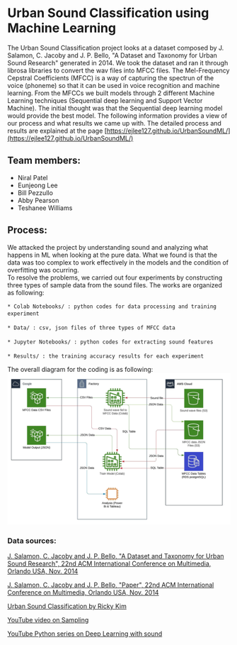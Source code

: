 # Urban Sound Classification using Machine Learning

The Urban Sound Classification project looks at a dataset composed by J. Salamon, C. Jacoby and J. P. Bello, "A Dataset and Taxonomy for Urban Sound Research" generated in 2014.  We took the dataset and ran it through librosa libraries to convert the wav files into MFCC files.  The Mel-Frequency Cepstral Coefficients (MFCC) is a way of capturing the spectrun of the voice (phoneme) so that it can be used in voice recognition and machine learning.  From the MFCCs we built models through 2 different Machine Learning techniques (Sequential deep learning and Support Vector Machine).  The initial thought was that the Sequential deep learning model would provide the best model.  The following information provides a view of our process and what results we came up with. The detailed process and results are explained at the page [https://ejlee127.github.io/UrbanSoundML/](https://ejlee127.github.io/UrbanSoundML/)

## Team members:

* Niral Patel
* Eunjeong Lee
* Bill Pezzullo
* Abby Pearson
* Teshanee Williams

## Process:

We attacked the project by understanding sound and analyzing what happens in ML when looking at the pure data.  What we found is that the data was too complex to work effectively in the models and the condition of overfitting was ocurring.  
To resolve the problems, we carried out four experiments by constructing three types of sample data from the sound files.
The works are organized as following:

	* Colab Notebooks/ : python codes for data processing and training experiment
	
	* Data/ : csv, json files of three types of MFCC data
	
	* Jupyter Notebooks/ : python codes for extracting sound features
	
	* Results/ : the training accuracy results for each experiment

The overall diagram for the coding is as following:
![Diagram](Images/Sound-Data-Overall-Processing.jpeg)


### Data sources:

[J. Salamon, C. Jacoby and J. P. Bello, "A Dataset and Taxonomy for Urban Sound Research", 22nd ACM International Conference on Multimedia, Orlando USA, Nov. 2014](https://urbansounddataset.weebly.com/urbansound8k.html)

[J. Salamon, C. Jacoby and J. P. Bello, "Paper", 22nd ACM International Conference on Multimedia, Orlando USA, Nov. 2014](http://www.justinsalamon.com/uploads/4/3/9/4/4394963/salamon_urbansound_acmmm14.pdf)


[Urban Sound Classification by Ricky Kim](https://towardsdatascience.com/urban-sound-classification-part-1-99137c6335f9)

[YouTube video on Sampling](https://www.youtube.com/watch?v=yWqrx08UeUs&feature=youtu.be)

[YouTube Python series on Deep Learning with sound](https://www.youtube.com/watch?v=Oa_d-zaUti8)

